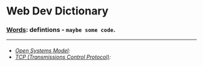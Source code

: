 # <strong> Web Dev Dictionary 

### [Words](): defintions - `maybe some code`.

---
<h6>

* [Open Systems Model](): 
* [TCP (Transmissions Control Protocol)]():

</h6>